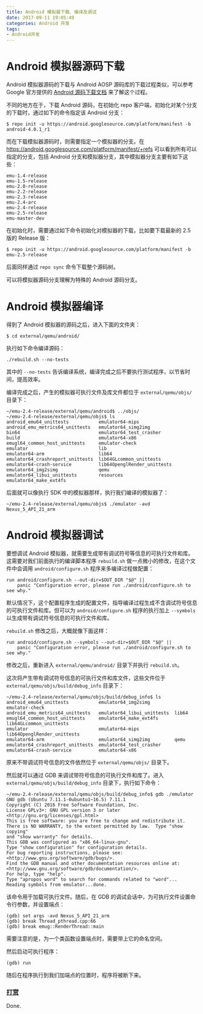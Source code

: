 ```yaml
---
title: Android 模拟器下载、编译及调试
date: 2017-09-11 19:05:49
categories: Android 开发
tags:
- Android开发
---
```


# Android 模拟器源码下载

Android 模拟器源码的下载与 Android AOSP 源码库的下载过程类似，可以参考 Google 官方提供的 [Android 源码下载文档](https://source.android.com/source/downloading?hl=zh-cn) 来了解这个过程。
<!--more-->
不同的地方在于，下载 Android 源码，在初始化 repo 客户端，初始化对某个分支的下载时，通过如下的命令指定该 Android 分支：
```
$ repo init -u https://android.googlesource.com/platform/manifest -b android-4.0.1_r1
```

而在下载模拟器源码时，则需要指定一个模拟器的分支。在 https://android.googlesource.com/platform/manifest/+refs 可以看到所有可以指定的分支，包括 Android 分支和模拟器分支，其中模拟器分支主要有如下这些：

```
emu-1.4-release
emu-1.5-release
emu-2.0-release
emu-2.2-release
emu-2.3-release
emu-2.4-arc
emu-2.4-release
emu-2.5-release
emu-master-dev
```

在初始化时，需要通过如下命令初始化对模拟器的下载，比如要下载最新的 2.5 版的 Release 版：
```
$ repo init -u https://android.googlesource.com/platform/manifest -b emu-2.5-release
```

后面同样通过 `repo sync` 命令下载整个源码树。

可以将模拟器源码分支理解为特殊的 Android 源码分支。

# Android 模拟器编译
得到了 Android 模拟器的源码之后，进入下面的文件夹：
```
$ cd external/qemu/android/
```

执行如下命令编译源码：
```
./rebuild.sh --no-tests
```
其中的 `--no-tests` 告诉编译系统，编译完成之后不要执行测试程序，以节省时间，提高效率。

编译完成之后，产生的模拟器可执行文件及库文件都位于 `external/qemu/objs/` 目录下：
```
~/emu-2.4-release/external/qemu/android$ ../objs/
~/emu-2.4-release/external/qemu/objs$ ls
android_emu64_unittests           emulator64-mips
android_emu_metrics64_unittests   emulator64_simg2img
bin64                             emulator64_test_crasher
build                             emulator64-x86
emugl64_common_host_unittests     emulator-check
emulator                          lib
emulator64-arm                    lib64
emulator64_crashreport_unittests  lib64GLcommon_unittests
emulator64-crash-service          lib64OpenglRender_unittests
emulator64_img2simg               qemu
emulator64_libui_unittests        resources
emulator64_make_ext4fs
```

后面就可以像执行 SDK 中的模拟器那样，执行我们编译的模拟器了：
```
~/emu-2.4-release/external/qemu/objs$ ./emulator -avd Nexus_5_API_21_arm
```

# Android 模拟器调试
要想调试 Android 模拟器，就需要生成带有调试符号等信息的可执行文件和库。这需要对我们前面执行的编译脚本程序 `rebuild.sh` 做一点微小的修改，在这个文件中会调用 `android/configure.sh` 程序来多编译过程做配置：
```
run android/configure.sh --out-dir=$OUT_DIR "$@" ||
    panic "Configuration error, please run ./android/configure.sh to see why."
```

默认情况下，这个配置程序生成的配置文件，指导编译过程生成不含调试符号信息的可执行文件和库。但可以为 `android/configure.sh` 程序的执行加上 `--symbols` 以生成带有调试符号信息的可执行文件和库。

`rebuild.sh` 修改之后，大概就像下面这样：
```
run android/configure.sh --symbols --out-dir=$OUT_DIR "$@" ||
    panic "Configuration error, please run ./android/configure.sh to see why."
```

修改之后，重新进入 `external/qemu/android/` 目录下并执行 `rebuild.sh`。

这次将产生带有调试符号信息的可执行文件和库文件，这些文件位于 `external/qemu/objs/build/debug_info` 目录下：
```
~/emu-2.4-release/external/qemu/objs/build/debug_info$ ls
android_emu64_unittests           emulator64_img2simg         emulator-check
android_emu_metrics64_unittests   emulator64_libui_unittests  lib64
emugl64_common_host_unittests     emulator64_make_ext4fs      lib64GLcommon_unittests
emulator                          emulator64-mips             lib64OpenglRender_unittests
emulator64-arm                    emulator64_simg2img         qemu
emulator64_crashreport_unittests  emulator64_test_crasher
emulator64-crash-service          emulator64-x86
```

原来不带调试符号信息的文件依然位于 `external/qemu/objs/` 目录下。

然后就可以通过 GDB 来调试带符号信息的可执行文件和库了。进入 `external/qemu/objs/build/debug_info` 目录下，执行如下命令：
```
~/emu-2.4-release/external/qemu/objs/build/debug_info$ gdb ./emulator
GNU gdb (Ubuntu 7.11.1-0ubuntu1~16.5) 7.11.1
Copyright (C) 2016 Free Software Foundation, Inc.
License GPLv3+: GNU GPL version 3 or later <http://gnu.org/licenses/gpl.html>
This is free software: you are free to change and redistribute it.
There is NO WARRANTY, to the extent permitted by law.  Type "show copying"
and "show warranty" for details.
This GDB was configured as "x86_64-linux-gnu".
Type "show configuration" for configuration details.
For bug reporting instructions, please see:
<http://www.gnu.org/software/gdb/bugs/>.
Find the GDB manual and other documentation resources online at:
<http://www.gnu.org/software/gdb/documentation/>.
For help, type "help".
Type "apropos word" to search for commands related to "word"...
Reading symbols from emulator...done.
```

该命令用于加载可执行文件。随后，在 GDB 的调试会话中，为可执行文件设置命令行参数，并设置端点：
```
(gdb) set args -avd Nexus_5_API_21_arm
(gdb) break Thread_pthread.cpp:66
(gdb) break emug::RenderThread::main
```

需要注意的是，为一个类函数设置端点时，需要带上它的命名空间。

然后启动可执行程序：
```
(gdb) run
```

随后在程序执行到我们加端点的位置时，程序将被断下来。

### [打赏](https://www.wolfcstech.com/about/donate.html)

Done.